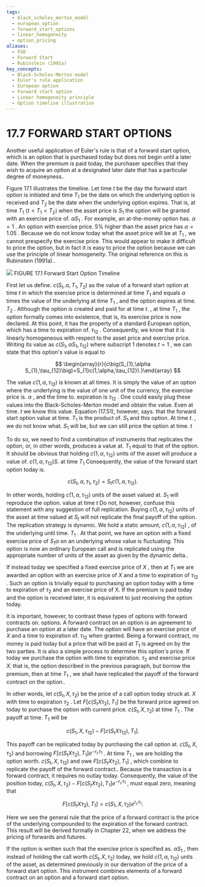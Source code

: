 ```yaml
---
tags:
  - black_scholes_merton_model
  - european_option
  - forward_start_options
  - linear_homogeneity
  - option_pricing
aliases:
  - FSO
  - Forward Start
  - Rubinstein (1991a)
key_concepts:
  - Black-Scholes-Merton model
  - Euler's rule application
  - European option
  - Forward start option
  - Linear homogeneity principle
  - Option timeline illustration
---
```


# 17.7 FORWARD START OPTIONS

Another useful application of Euler's rule is that of a forward start option, which is an option that is purchased today but does not begin until a later date. When the premium is paid today, the purchaser specifies that they wish to acquire an option at a designated later date that has a particular degree of moneyness..

Figure 17.1 illustrates the timeline. Let time $t$ be the day the forward start option is initiated and time $T_{1}$ be the date on which the underlying option is received and $T_{2}$ be the date when the underlying option expires. That is, at time $T_{1}$ $\left\langle t<T_{1}<T_{2}\right\rangle$ when the asset price is $S_{1}$ the option will be granted with an exercise price of. $\alpha S_{1}$ . For example, an at-the-money option has. $\alpha=1$ . An option with exercise price. $5\%$ higher than the asset price has $\alpha=1.05$ . Because we do not know today what the asset price will be at $T_{1}$ , we cannot prespecify the exercise price. This would appear to make it difficult to price the option, but in fact it is easy to price the option because we can use the principle of linear homogeneity. The original reference on this is Rubinstein (1991a)..

![](85311eaa8f6b1f1d9eed441f80580707a9592a41c7080fbd839cd56c3a2b97d6.jpg)
FIGURE 17.1  Forward Start Option Timeline

First let us define. $c(S_{t},\alpha,T_{1},T_{2})$ as the value of a forward start option at time $t$ in which the exercise price is determined at time $T_{1}$ and equals $\alpha$ times the value of the underlying at time $T_{1}$ , and the option expires at time. $T_{2}$ . Although the option is created and paid for at time $t.$ , at time $T_{1}$ , the option formally comes into existence, that is, its exercise price is now declared. At this point, it has the property of a standard European option, which has a time to expiration of. $\tau_{12}$ . Consequently, we know that it is linearly homogeneous with respect to the asset price and exercise price. Writing its value as $c(S_{1},\alpha S_{1},\tau_{12})$ where subscript 1 denotes $t=1$ , we can state that this option's value is equal to

$$
\begin{array}{r}{c\big(S_{1},\alpha S_{1},\tau_{12}\big)=S_{1}c(1,\alpha,\tau_{12}).}\end{array}
$$

The value $c\big(1,\alpha,\tau_{12}\big)$ is known at all times. It is simply the value of an option where the underlying is the value of one unit of the currency, the exercise price is. $\alpha$ , and the time to. expiration is $\tau_{12}$ . One could easily plug these values into the Black-Scholes-Merton model and obtain the value. Even at time. $t$ we know this value. Equation (17.51), however, says. that the forward start option value at time. $T_{1}$ is the product of. $S_{1}$ and this option. At time $t.$ , we do not know what. $S_{1}$ will be, but we can still price the option at time. $t$

To do so, we need to find a combination of instruments that replicates the option, or, in other words, produces a value at. $T_{1}$ equal to that of the option. It should be obvious that holding $c\left(1,\alpha,\tau_{12}\right)$ units of the asset will produce a value of. $c\left(1,\alpha,\tau_{12}\right)S.$ at time $T_{1}$ Consequently, the value of the forward start option today is.

$$
c\left(S_{t},\alpha,\tau_{1},\tau_{2}\right)=S_{t}c\left(1,\alpha,\tau_{12}\right).
$$

In other words, holding $c\big(1,\alpha,\tau_{12}\big)$ units of the asset valued at. $S_{1}$ will reproduce the option. value at time $t$ Do not, however, confuse this statement with any suggestion of full replication. Buying $c\big(1,\alpha,\tau_{12}\big)$ units of the asset at time valued at $S_{t}$ will not replicate the final payoff of the option. The replication strategy is dynamic. We hold a static amount, $c\left(1,\alpha,\tau_{12}\right)$ , of the underlying until time. $T_{1}$ . At that point, we have an option with a fixed exercise price of $S_{1}\alpha$ on an underlying whose value is fluctuating. This option is now an ordinary European call and is replicated using the appropriate number of units of the asset as given by the dynamic delta..

If instead today we specified a fixed exercise price of $X$ , then at $T_{1}$ we are awarded an option with an exercise price of $X$ and a time to expiration of $\tau_{12}$ . Such an option is trivially equal to purchasing an option today with a time to expiration of $\tau_{2}$ and an exercise price of X. If the premium is paid today and the option is received later, it is equivalent to just receiving the option today.

It is important, however, to contrast these types of options with forward contracts on. options. A forward contract on an option is an agreement to purchase an option at a later date. The option will have an exercise price of $X$ and a time to expiration of. $\tau_{12}$ when granted. Being a forward contract, no money is paid today but a price that will be paid at $T_{1}$ is agreed on by the two parties. It is also a simple process to determine this option's price. If today we purchase the option with time to expiration. $\tau_{2}$ and exercise price $X_{:}$ that is, the option described in the previous paragraph, but borrow the premium, then at time $T_{1}$ , we shall have replicated the payoff of the forward contract on the option..

In other words, let $c(S_{t},X,\tau_{2})$ be the price of a call option today struck at. $X$ with time to expiration $\tau_{2}$ . Let $F\bigl[c\bigl(S_{t}X\tau_{2}\bigr),T_{1}\bigr]$ be the forward price agreed on today to purchase the option with current price. $c(S_{t},X,\tau_{2})$ at time $T_{1}$ . The payoff at time. $T_{1}$ will be

$$
c\left(S_{1},X,\tau_{12}\right)-F\left[c\left(S_{t}X\tau_{12}\right),T_{1}\right].
$$

This payoff can be replicated today by purchasing the call option at. $c(S_{t},X,\tau_{2})$ and borrowing $F\left[c\left(S_{t}X\tau_{2}\right),T_{1}\right]e^{-r_{c}\tau_{1}}$ . At time $T_{1}$ , we are holding the option worth. $c\big(S_{t},X,\tau_{12}\big)$ and owe $F\left[c\left(S_{t}X\tau_{2}\right),T_{1}\right]$ , which combine to replicate the payoff of the forward contract.. Because the transaction is a forward contract, it requires no outlay today. Consequently, the value of the position today, $c(S_{t},X,\tau_{2})-F\big[c\big(S_{t}X\tau_{2}\big),T_{1}\big]e^{-r_{c}\tau_{1}}$ , must equal zero, meaning that

$$
F\bigl[c\bigl(S_{t}X\tau_{2}\bigr),T_{1}\bigr]=c\bigl(S_{1},X,\tau_{2}\bigr)e^{r_{c}\tau_{1}}.
$$

Here we see the general rule that the price of a forward contract is the price of the underlying compounded to the expiration of the forward contract. This result will be derived formally in Chapter 22, when we address the pricing of forwards and futures.

If the option is written such that the exercise price is specified as. $\alpha S_{1}$ , then instead of holding the call worth $c(S_{t},X,\tau_{2})$ today, we hold $c(1,\alpha,\tau_{12})$ units of the asset, as determined previously in our derivation of the price of a forward start option. This instrument combines elements of a forward contract on an option and a forward start option.
